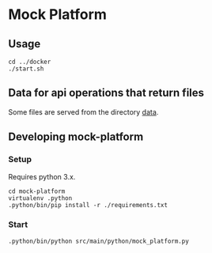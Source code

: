 # Mock Platform


## Usage
```
cd ../docker
./start.sh
```


## Data for api operations that return files

Some files are served from the directory [data](./data).


## Developing mock-platform


### Setup 

Requires python 3.x.

```
cd mock-platform
virtualenv .python
.python/bin/pip install -r ./requirements.txt
```


### Start
```
.python/bin/python src/main/python/mock_platform.py
```
